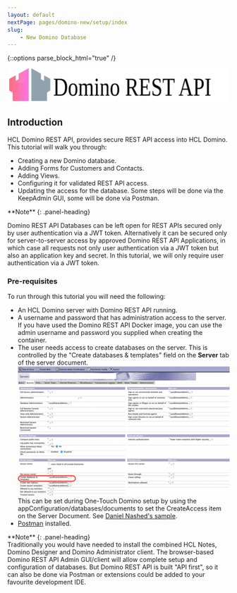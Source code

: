 ```yaml
---
layout: default
nextPage: pages/domino-new/setup/index
slug:
    - New Domino Database
---
```


{::options parse_block_html="true" /}

<!-- image here of hcl drapi and not keep -->

![Domino KEEP](../../images/HCL_KEEP_lightmode_horiz.svg "HCL Labs - Domino KEEP")

## Introduction

HCL Domino REST API, provides secure REST API access into HCL Domino. This tutorial will walk you through:  

- Creating a new Domino database.
- Adding Forms for Customers and Contacts.
- Adding Views.
- Configuring it for validated REST API access.
- Updating the access for the database.
Some steps will be done via the KeepAdmin GUI, some will be done via Postman.

<div class="panel panel-info">
**Note**
{: .panel-heading}
<div class="panel-body">

Domino REST API Databases can be left open for REST APIs secured only by user authentication via a JWT token. Alternatively it can be secured only for server-to-server access by approved Domino REST API Applications, in which case all requests not only user authentication via a JWT token but also an application key and secret. In this tutorial, we will only require user authentication via a JWT token.

</div>
</div>

### Pre-requisites

To run through this tutorial you will need the following:

- An HCL Domino server with Domino REST API running.
- A username and password that has administration access to the server. If you have used the Domino REST API Docker image, you can use the admin username and password you supplied when creating the container.
- The user needs access to create databases on the server. This is controlled by the "Create databases & templates" field on the **Server** tab of the server document.
![Server document](images/setup/server-doc.png)
  This can be set during One-Touch Domino setup by using the appConfiguration/databases/documents to set the CreateAccess item on the Server Document. See [Daniel Nashed's sample](https://github.com/nashcom/domino-startscript/blob/main/OneTouchSetup/first_server.json#L102).
- [Postman](https://www.postman.com/) installed.

<div class="panel panel-info">
**Note**
{: .panel-heading}
<div class="panel-body">
Traditionally you would have needed to install the combined HCL Notes, Domino Designer and Domino Administrator client. The browser-based Domino REST API Admin GUI/client will allow complete setup and configuration of databases. But Domino REST API is built "API first", so it can also be done via Postman or extensions could be added to your favourite development IDE.
</div>
</div>

